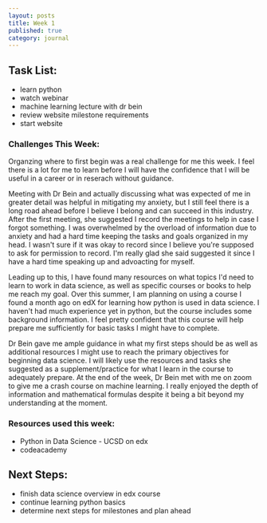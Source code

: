 ```yaml
---
layout: posts
title: Week 1
published: true
category: journal
---
```


## Task List:
- learn python
- watch webinar 
- machine learning lecture with dr bein
- review website milestone requirements
- start website


### Challenges This Week:
Organzing where to first begin was a real challenge for me this week. I feel there is a lot for me to learn before I will have the confidence that I will be useful in a career or in reserach without guidance. 

Meeting with Dr Bein and actually discussing what was expected of me in greater detail was helpful in mitigating my anxiety, but I still feel there is a long road ahead before I believe I belong and can succeed in this industry. After the first meeting, she suggested I record the meetings to help in case I forgot something. I was overwhelmed by the overload of information due to anxiety and had a hard time keeping the tasks and goals organized in my head. I wasn't sure if it was okay to record since I believe you're supposed to ask for permission to record. I'm really glad she said suggested it since I have a hard time speaking up and advoacting for myself.

Leading up to this, I have found many resources on what topics I'd need to learn to work in data science, as well as specific courses or books to help me reach my goal. Over this summer, I am planning on using a course I found a month ago on edX for learning how python is used in data science. 
I haven't had much experience yet in python, but the course includes some background information. I feel pretty confident that this course will help prepare me sufficiently for basic tasks I might have to complete.

Dr Bein gave me ample guidance in what my first steps should be as well as additional resources I might use to reach the primary objectives for beginning data science. I will likely use the resources and tasks she suggested as a supplement/practice for what I learn in the course to adequately prepare.
At the end of the week, Dr Bein met with me on zoom to give me a crash course on machine learning. I really enjoyed the depth of information and mathematical formulas despite it being a bit beyond my understanding at the moment. 


### Resources used this week:
- Python in Data Science - UCSD on edx
- codeacademy


## Next Steps:
- finish data science overview in edx course
- continue learning python basics
- determine next steps for milestones and plan ahead
